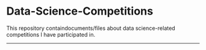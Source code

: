 # Data-Science-Competitions
This repository containdocuments/files about data science-related competitions I have participated in.

---
